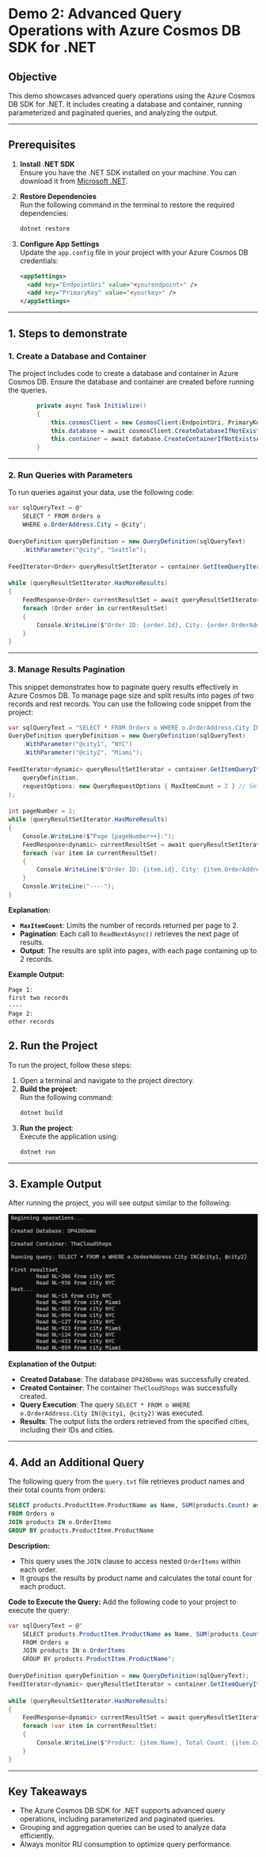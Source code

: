 # Demo 2: Advanced Query Operations with Azure Cosmos DB SDK for .NET

## Objective
This demo showcases advanced query operations using the Azure Cosmos DB SDK for .NET. It includes creating a database and container, running parameterized and paginated queries, and analyzing the output.

---

## Prerequisites

1. **Install .NET SDK**  
   Ensure you have the .NET SDK installed on your machine. You can download it from [Microsoft .NET](https://dotnet.microsoft.com/).

2. **Restore Dependencies**  
   Run the following command in the terminal to restore the required dependencies:
   ```bash
   dotnet restore
   ```

3. **Configure App Settings**  
   Update the `app.config` file in your project with your Azure Cosmos DB credentials:
   ```xml
   <appSettings>
     <add key="EndpointUri" value="<yourendpoint>" />
     <add key="PrimaryKey" value="<yourkey>" />
   </appSettings>
   ```

---

## 1. Steps to demonstrate

### 1. Create a Database and Container
The project includes code to create a database and container in Azure Cosmos DB. Ensure the database and container are created before running the queries.

```csharp
        private async Task Initialize()
        {
            this.cosmosClient = new CosmosClient(EndpointUri, PrimaryKey);
            this.database = await cosmosClient.CreateDatabaseIfNotExistsAsync(databaseId);
            this.container = await database.CreateContainerIfNotExistsAsync(containerId, "/partitionKeyPath");
        }
```

---

### 2. Run Queries with Parameters
To run queries against your data, use the following code:
```csharp
var sqlQueryText = @"
    SELECT * FROM Orders o 
    WHERE o.OrderAddress.City = @city";

QueryDefinition queryDefinition = new QueryDefinition(sqlQueryText)
    .WithParameter("@city", "Seattle");

FeedIterator<Order> queryResultSetIterator = container.GetItemQueryIterator<Order>(queryDefinition);

while (queryResultSetIterator.HasMoreResults)
{
    FeedResponse<Order> currentResultSet = await queryResultSetIterator.ReadNextAsync();
    foreach (Order order in currentResultSet)
    {
        Console.WriteLine($"Order ID: {order.Id}, City: {order.OrderAddress.City}");
    }
}
```
---

### 3. Manage Results Pagination
This snippet demonstrates how to paginate query results effectively in Azure Cosmos DB. To manage page size and split results into pages of two records and rest records. You can use the following code snippet from the project:

```csharp
var sqlQueryText = "SELECT * FROM Orders o WHERE o.OrderAddress.City IN (@city1, @city2)";
QueryDefinition queryDefinition = new QueryDefinition(sqlQueryText)
    .WithParameter("@city1", "NYC")
    .WithParameter("@city2", "Miami");

FeedIterator<dynamic> queryResultSetIterator = container.GetItemQueryIterator<dynamic>(
    queryDefinition,
    requestOptions: new QueryRequestOptions { MaxItemCount = 2 } // Set page size to 2
);

int pageNumber = 1;
while (queryResultSetIterator.HasMoreResults)
{
    Console.WriteLine($"Page {pageNumber++}:");
    FeedResponse<dynamic> currentResultSet = await queryResultSetIterator.ReadNextAsync();
    foreach (var item in currentResultSet)
    {
        Console.WriteLine($"Order ID: {item.id}, City: {item.OrderAddress.City}");
    }
    Console.WriteLine("----");
}
```

**Explanation:**
- **`MaxItemCount`**: Limits the number of records returned per page to 2.
- **Pagination**: Each call to `ReadNextAsync()` retrieves the next page of results.
- **Output**: The results are split into pages, with each page containing up to 2 records.

**Example Output:**
```
Page 1:
first two records
----
Page 2:
other records

```

## 2. Run the Project
To run the project, follow these steps:

1. Open a terminal and navigate to the project directory.
2. **Build the project**:  
   Run the following command:  
   ```bash
   dotnet build
   ```
3. **Run the project**:  
   Execute the application using:  
   ```bash
   dotnet run
   ```

---

## 3. Example Output
After running the project, you will see output similar to the following:

![Example Output](demo.png)

**Explanation of the Output:**
- **Created Database**: The database `DP420Demo` was successfully created.
- **Created Container**: The container `TheCloudShops` was successfully created.
- **Query Execution**: The query `SELECT * FROM o WHERE o.OrderAddress.City IN(@city1, @city2)` was executed.
- **Results**: The output lists the orders retrieved from the specified cities, including their IDs and cities.

---

## 4. Add an Additional Query
The following query from the `query.txt` file retrieves product names and their total counts from orders:

```sql
SELECT products.ProductItem.ProductName as Name, SUM(products.Count) as Count
FROM Orders o 
JOIN products IN o.OrderItems
GROUP BY products.ProductItem.ProductName
```

**Description:**
- This query uses the `JOIN` clause to access nested `OrderItems` within each order.
- It groups the results by product name and calculates the total count for each product.

**Code to Execute the Query:**
Add the following code to your project to execute the query:

```csharp
var sqlQueryText = @"
    SELECT products.ProductItem.ProductName as Name, SUM(products.Count) as Count
    FROM Orders o 
    JOIN products IN o.OrderItems
    GROUP BY products.ProductItem.ProductName";

QueryDefinition queryDefinition = new QueryDefinition(sqlQueryText);
FeedIterator<dynamic> queryResultSetIterator = container.GetItemQueryIterator<dynamic>(queryDefinition);

while (queryResultSetIterator.HasMoreResults)
{
    FeedResponse<dynamic> currentResultSet = await queryResultSetIterator.ReadNextAsync();
    foreach (var item in currentResultSet)
    {
        Console.WriteLine($"Product: {item.Name}, Total Count: {item.Count}");
    }
}
```

---

## Key Takeaways

- The Azure Cosmos DB SDK for .NET supports advanced query operations, including parameterized and paginated queries.
- Grouping and aggregation queries can be used to analyze data efficiently.
- Always monitor RU consumption to optimize query performance.